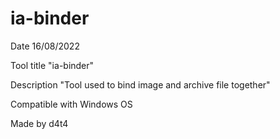 # ia-binder

<p>Date 16/08/2022</p>
<p>Tool title "ia-binder"</p>
<p>Description "Tool used to bind image and archive file together"</p>
<p>Compatible with Windows OS</p>
<p>Made by d4t4</p>
